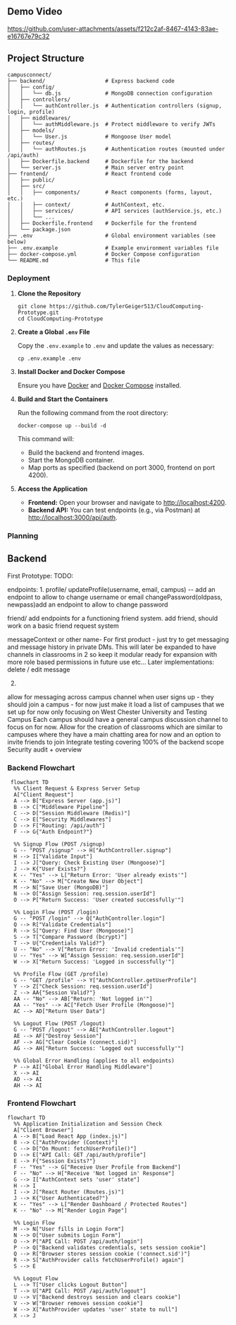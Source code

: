 ## Demo Video
https://github.com/user-attachments/assets/f212c2af-8467-4143-83ae-e16767e79c32

## Project Structure



```
campusconnect/
├── backend/                   # Express backend code
│   ├── config/
│   │   └── db.js              # MongoDB connection configuration
│   ├── controllers/
│   │   └── authController.js  # Authentication controllers (signup, login, profile)
│   ├── middlewares/
│   │   └── authMiddleware.js  # Protect middleware to verify JWTs
│   ├── models/
│   │   └── User.js            # Mongoose User model
│   ├── routes/
│   │   └── authRoutes.js      # Authentication routes (mounted under /api/auth)
│   ├── Dockerfile.backend     # Dockerfile for the backend
│   └── server.js              # Main server entry point
├── frontend/                  # React frontend code
│   ├── public/
│   ├── src/
│   │   ├── components/        # React components (forms, layout, etc.)
│   │   ├── context/           # AuthContext, etc.
│   │   ├── services/          # API services (authService.js, etc.)
│   │   └── ...                
│   ├── Dockerfile.frontend    # Dockerfile for the frontend
│   └── package.json
├── .env                       # Global environment variables (see below)
├── .env.example               # Example environment variables file
├── docker-compose.yml         # Docker Compose configuration
└── README.md                  # This file
```
### Deployment

1. **Clone the Repository**

   ```
   git clone https://github.com/TylerGeiger513/CloudComputing-Prototype.git
   cd CloudComputing-Prototype
   ```

2. **Create a Global `.env` File**

   Copy the `.env.example` to `.env` and update the values as necessary:

   ```
   cp .env.example .env
   ```

3. **Install Docker and Docker Compose**

   Ensure you have [Docker](https://www.docker.com/get-started) and [Docker Compose](https://docs.docker.com/compose/install/) installed.

4. **Build and Start the Containers**

   Run the following command from the root directory:

   ```
   docker-compose up --build -d
   ```

   This command will:
   - Build the backend and frontend images.
   - Start the MongoDB container.
   - Map ports as specified (backend on port 3000, frontend on port 4200).

5. **Access the Application**
   - **Frontend:** Open your browser and navigate to [http://localhost:4200](http://localhost:4200).
   - **Backend API:** You can test endpoints (e.g., via Postman) at [http://localhost:3000/api/auth](http://localhost:3000/api/auth).


### Planning

## Backend

First Prototype: TODO:

endpoints: 
1. 
profile/
   updateProfile(username, email, campus) -- add an endpoint to allow to change username or email
   changePassword(oldpass, newpass)add an endpoint to allow to change password 


friend/
add endpoints for a functioning friend system. add friend, should work on a basic friend request system

messageContext or other name- 
For first product - just try to get messaging and message history in private DMs. This will later be expanded to have channels in classrooms in 2 so keep it modular ready for expansion with more role based permissions in future use etc...
Later implementations: delete / edit message

2. 

allow for messaging across campus channel
when user signs up - they should join a campus - for now just make it load a list of campuses that we set up for now only focusing on West Chester University and Testing Campus
Each campus should have a general campus discussion channel to focus on for now.
Allow for the creation of classrooms which are similar to campuses where they have a main chatting area for now and an option to invite friends to join
Integrate testing covering 100% of the backend scope
Security audit + overview

### Backend Flowchart

```mermaid   
 flowchart TD
  %% Client Request & Express Server Setup
  A["Client Request"]
  A --> B["Express Server (app.js)"]
  B --> C["Middleware Pipeline"]
  C --> D["Session Middleware (Redis)"]
  C --> E["Security Middlewares"]
  D --> F["Routing: /api/auth"]
  F --> G{"Auth Endpoint?"}

  %% Signup Flow (POST /signup)
  G -- "POST /signup" --> H["AuthController.signup"]
  H --> I["Validate Input"]
  I --> J["Query: Check Existing User (Mongoose)"]
  J --> K{"User Exists?"}
  K -- "Yes" --> L["Return Error: 'User already exists'"]
  K -- "No" --> M["Create New User Object"]
  M --> N["Save User (MongoDB)"]
  N --> O["Assign Session: req.session.userId"]
  O --> P["Return Success: 'User created successfully'"]

  %% Login Flow (POST /login)
  G -- "POST /login" --> Q["AuthController.login"]
  Q --> R["Validate Credentials"]
  R --> S["Query: Find User (Mongoose)"]
  S --> T["Compare Password (bcrypt)"]
  T --> U{"Credentials Valid?"}
  U -- "No" --> V["Return Error: 'Invalid credentials'"]
  U -- "Yes" --> W["Assign Session: req.session.userId"]
  W --> X["Return Success: 'Logged in successfully'"]

  %% Profile Flow (GET /profile)
  G -- "GET /profile" --> Y["AuthController.getUserProfile"]
  Y --> Z["Check Session: req.session.userId"]
  Z --> AA{"Session Valid?"}
  AA -- "No" --> AB["Return: 'Not logged in'"]
  AA -- "Yes" --> AC["Fetch User Profile (Mongoose)"]
  AC --> AD["Return User Data"]

  %% Logout Flow (POST /logout)
  G -- "POST /logout" --> AE["AuthController.logout"]
  AE --> AF["Destroy Session"]
  AF --> AG["Clear Cookie (connect.sid)"]
  AG --> AH["Return Success: 'Logged out successfully'"]

  %% Global Error Handling (applies to all endpoints)
  P --> AI["Global Error Handling Middleware"]
  X --> AI
  AD --> AI
  AH --> AI

```  
### Frontend Flowchart
```mermaid
flowchart TD
  %% Application Initialization and Session Check
  A["Client Browser"]
  A --> B["Load React App (index.js)"]
  B --> C["AuthProvider (Context)"]
  C --> D["On Mount: fetchUserProfile()"]
  D --> E["API Call: GET /api/auth/profile"]
  E --> F{"Session Exists?"}
  F -- "Yes" --> G["Receive User Profile from Backend"]
  F -- "No" --> H["Receive 'Not logged in' Response"]
  G --> I["AuthContext sets 'user' state"]
  H --> I
  I --> J["React Router (Routes.js)"]
  J --> K{"User Authenticated?"}
  K -- "Yes" --> L["Render Dashboard / Protected Routes"]
  K -- "No" --> M["Render Login Page"]

  %% Login Flow
  M --> N["User fills in Login Form"]
  N --> O["User submits Login Form"]
  O --> P["API Call: POST /api/auth/login"]
  P --> Q["Backend validates credentials, sets session cookie"]
  Q --> R["Browser stores session cookie ('connect.sid')"]
  R --> S["AuthProvider calls fetchUserProfile() again"]
  S --> E

  %% Logout Flow
  L --> T["User clicks Logout Button"]
  T --> U["API Call: POST /api/auth/logout"]
  U --> V["Backend destroys session and clears cookie"]
  V --> W["Browser removes session cookie"]
  W --> X["AuthProvider updates 'user' state to null"]
  X --> J
```
